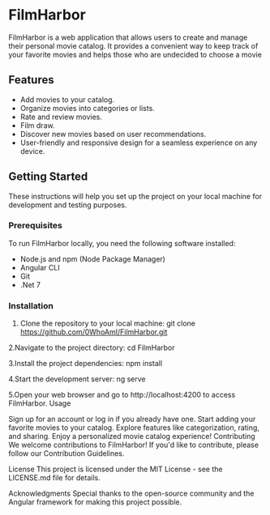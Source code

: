 # FilmHarbor

FilmHarbor is a web application that allows users to create and manage their personal movie catalog. It provides a convenient way to keep track of your favorite movies and helps those who are undecided to choose a movie

## Features

- Add movies to your catalog.
- Organize movies into categories or lists.
- Rate and review movies.
- Film draw.
- Discover new movies based on user recommendations.
- User-friendly and responsive design for a seamless experience on any device.

## Getting Started

These instructions will help you set up the project on your local machine for development and testing purposes.

### Prerequisites

To run FilmHarbor locally, you need the following software installed:

- Node.js and npm (Node Package Manager)
- Angular CLI
- Git
- .Net 7

### Installation

1. Clone the repository to your local machine:
git clone https://github.com/0WhoAmI/FilmHarbor.git

2.Navigate to the project directory:
cd FilmHarbor

3.Install the project dependencies:
npm install

4.Start the development server:
ng serve

5.Open your web browser and go to http://localhost:4200 to access FilmHarbor.
Usage

Sign up for an account or log in if you already have one.
Start adding your favorite movies to your catalog.
Explore features like categorization, rating, and sharing.
Enjoy a personalized movie catalog experience!
Contributing
We welcome contributions to FilmHarbor! If you'd like to contribute, please follow our Contribution Guidelines.

License
This project is licensed under the MIT License - see the LICENSE.md file for details.

Acknowledgments
Special thanks to the open-source community and the Angular framework for making this project possible.
